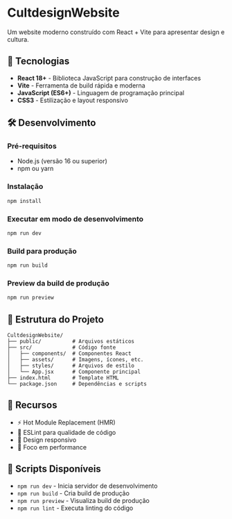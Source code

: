 # CultdesignWebsite

Um website moderno construído com React + Vite para apresentar design e cultura.

## 🚀 Tecnologias

- **React 18+** - Biblioteca JavaScript para construção de interfaces
- **Vite** - Ferramenta de build rápida e moderna
- **JavaScript (ES6+)** - Linguagem de programação principal
- **CSS3** - Estilização e layout responsivo

## 🛠️ Desenvolvimento

### Pré-requisitos

- Node.js (versão 16 ou superior)
- npm ou yarn

### Instalação

```bash
npm install
```

### Executar em modo de desenvolvimento

```bash
npm run dev
```

### Build para produção

```bash
npm run build
```

### Preview da build de produção

```bash
npm run preview
```

## 📁 Estrutura do Projeto

```
CultdesignWebsite/
├── public/          # Arquivos estáticos
├── src/             # Código fonte
│   ├── components/  # Componentes React
│   ├── assets/      # Imagens, ícones, etc.
│   ├── styles/      # Arquivos de estilo
│   └── App.jsx      # Componente principal
├── index.html       # Template HTML
└── package.json     # Dependências e scripts
```

## 🎨 Recursos

- ⚡ Hot Module Replacement (HMR)
- 🔧 ESLint para qualidade de código
- 📱 Design responsivo
- 🎯 Foco em performance

## 📝 Scripts Disponíveis

- `npm run dev` - Inicia servidor de desenvolvimento
- `npm run build` - Cria build de produção
- `npm run preview` - Visualiza build de produção
- `npm run lint` - Executa linting do código
